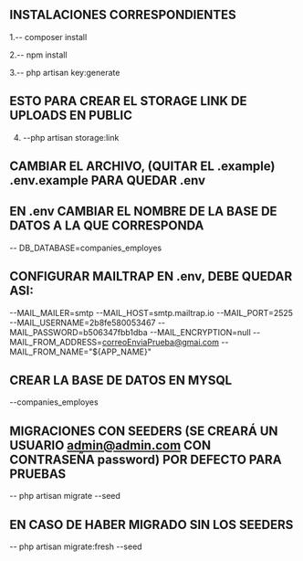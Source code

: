 <!-- <p align="center"><a href="https://laravel.com" target="_blank"><img src="https://raw.githubusercontent.com/laravel/art/master/logo-lockup/5%20SVG/2%20CMYK/1%20Full%20Color/laravel-logolockup-cmyk-red.svg" width="400"></a></p>

<p align="center">
<a href="https://travis-ci.org/laravel/framework"><img src="https://travis-ci.org/laravel/framework.svg" alt="Build Status"></a>
<a href="https://packagist.org/packages/laravel/framework"><img src="https://img.shields.io/packagist/dt/laravel/framework" alt="Total Downloads"></a>
<a href="https://packagist.org/packages/laravel/framework"><img src="https://img.shields.io/packagist/v/laravel/framework" alt="Latest Stable Version"></a>
<a href="https://packagist.org/packages/laravel/framework"><img src="https://img.shields.io/packagist/l/laravel/framework" alt="License"></a>
</p>
 -->
 ## INSTALACIONES CORRESPONDIENTES
 1.-- composer install 

 2.-- npm install 

 3.-- php artisan key:generate
 ## ESTO PARA CREAR EL STORAGE LINK DE UPLOADS EN PUBLIC
 4. --php artisan storage:link 
 
## CAMBIAR EL ARCHIVO, (QUITAR EL .example) .env.example PARA QUEDAR .env
## EN .env CAMBIAR EL NOMBRE DE LA BASE DE DATOS A LA QUE CORRESPONDA
-- DB_DATABASE=companies_employes


## CONFIGURAR MAILTRAP EN .env, DEBE QUEDAR ASI:

--MAIL_MAILER=smtp
--MAIL_HOST=smtp.mailtrap.io
--MAIL_PORT=2525
--MAIL_USERNAME=2b8fe580053467
--MAIL_PASSWORD=b506347fbb1dba
--MAIL_ENCRYPTION=null
--MAIL_FROM_ADDRESS=correoEnviaPrueba@gmai.com
--MAIL_FROM_NAME="${APP_NAME}"

## CREAR LA BASE DE DATOS EN MYSQL 
--companies_employes



## MIGRACIONES CON SEEDERS (SE CREARÁ UN USUARIO admin@admin.com CON CONTRASEÑA password) POR DEFECTO PARA PRUEBAS
 -- php artisan migrate --seed
## EN CASO DE HABER MIGRADO SIN LOS SEEDERS 
-- php artisan migrate:fresh --seed


